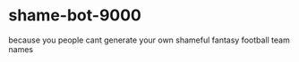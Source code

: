 shame-bot-9000
==============

because you people cant generate your own shameful fantasy football team names
